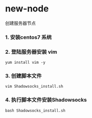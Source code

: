 # new-node
创建服务器节点

### 1. 安装centos7 系统 
### 2. 登陆服务器安装 vim 
   `yum install vim -y` 
### 3. 创建脚本文件
  `vim Shadowsocks_install.sh`
### 4. 执行脚本文件安装Shadowsocks
  `bash Shadowsocks_install.sh`
